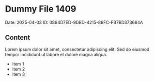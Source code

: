 # Dummy File 1409

Date: 2025-04-03
ID: 0894D7ED-9DBD-4215-88FC-FB7BD373684A

## Content

Lorem ipsum dolor sit amet, consectetur adipiscing elit.
Sed do eiusmod tempor incididunt ut labore et dolore magna aliqua.

* Item 1
* Item 2
* Item 3
